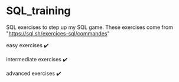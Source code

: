 # SQL_training
SQL exercises to step up my SQL game. These exercises come from "https://sql.sh/exercices-sql/commandes"

easy exercises ✔️

intermediate exercises ✔️

advanced exercises ✔️
